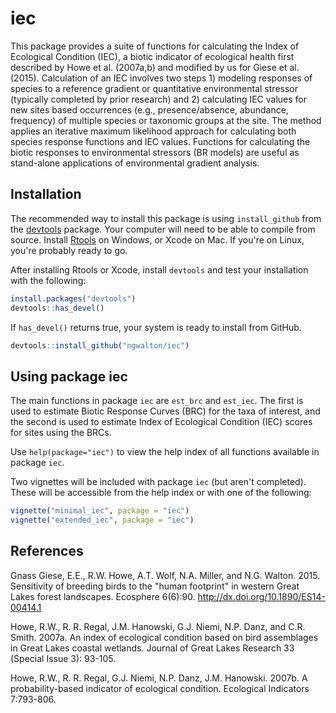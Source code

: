# iec

This package provides a suite of functions for calculating the Index of Ecological Condition (IEC), a biotic indicator of ecological health first described by Howe et al. (2007a,b) and modified by us for Giese et al. (2015). Calculation of an IEC involves two steps 1) modeling responses of species to a reference gradient or quantitative environmental stressor (typically completed by prior research) and 2) calculating IEC values for new sites based occurrences (e.g., presence/absence, abundance, frequency) of multiple species or taxonomic groups at the site. The method applies an iterative maximum likelihood approach for calculating both species response functions and IEC values. Functions for calculating the biotic responses to environmental stressors (BR models) are useful as stand-alone applications of environmental gradient analysis.


## Installation

The recommended way to install this package is using `install_github` from the [devtools](https://github.com/hadley/devtools) package.  Your computer will need to be able to compile from source.  Install [Rtools](http://cran.r-project.org/bin/windows/Rtools/) on Windows, or Xcode on Mac.  If you're on Linux, you're probably ready to go.

After installing Rtools or Xcode, install `devtools` and test your installation with the following:

```R
install.packages("devtools")
devtools::has_devel()
```

If `has_devel()` returns true, your system is ready to install from GitHub.

```R
devtools::install_github("ngwalton/iec")
```

## Using package iec

The main functions in package `iec` are `est_brc` and `est_iec`.  The first is used to estimate Biotic Response Curves (BRC) for the taxa of interest, and the second is used to estimate Index of Ecological Condition (IEC) scores for sites using the BRCs.

Use `help(package="iec")` to view the help index of all functions available in package `iec`.

Two vignettes will be included with package `iec` (but aren't completed).  These will be accessible from the help index or with one of the following:

```R
vignette("minimal_iec", package = "iec")
vignette("extended_iec", package = "iec")
```

## References
Gnass Giese, E.E., R.W. Howe, A.T. Wolf, N.A. Miller, and N.G. Walton. 2015. Sensitivity of breeding birds to the "human footprint" in western Great Lakes forest landscapes. Ecosphere 6(6):90. http://dx.doi.org/10.1890/ES14-00414.1

 
Howe, R.W., R. R. Regal, J.M. Hanowski, G.J. Niemi, N.P. Danz, and C.R. Smith.  2007a.  An index of ecological condition based on bird assemblages in Great Lakes coastal wetlands.  Journal of Great Lakes Research 33 (Special Issue 3): 93-105. 
 
Howe, R.W., R. R. Regal, G.J. Niemi, N.P. Danz, J.M. Hanowski. 2007b.  A probability-based indicator of ecological condition. Ecological Indicators 7:793-806.
